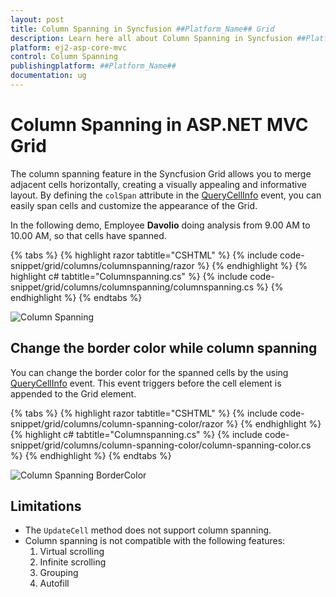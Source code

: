 ```yaml
---
layout: post
title: Column Spanning in Syncfusion ##Platform_Name## Grid
description: Learn here all about Column Spanning in Syncfusion ##Platform_Name## Grid of Syncfusion Essential JS 2 and more.
platform: ej2-asp-core-mvc
control: Column Spanning
publishingplatform: ##Platform_Name##
documentation: ug
---
```


# Column Spanning in ASP.NET MVC Grid

The column spanning feature in the Syncfusion Grid allows you to merge adjacent cells horizontally, creating a visually appealing and informative layout. By defining the `colSpan` attribute in the [QueryCellInfo](https://help.syncfusion.com/cr/aspnetmvc-js2/Syncfusion.EJ2.Grids.Grid.html#Syncfusion_EJ2_Grids_Grid_QueryCellInfo) event, you can easily span cells and customize the appearance of the Grid.

In the following demo, Employee **Davolio** doing analysis from 9.00 AM to 10.00 AM, so that cells have spanned.

{% tabs %}
{% highlight razor tabtitle="CSHTML" %}
{% include code-snippet/grid/columns/columnspanning/razor %}
{% endhighlight %}
{% highlight c# tabtitle="Columnspanning.cs" %}
{% include code-snippet/grid/columns/columnspanning/columnspanning.cs %}
{% endhighlight %}
{% endtabs %}

![Column Spanning](../images/column-spanning/column-spanning.gif)

## Change the border color while column spanning

You can change the border color for the spanned cells by the using [QueryCellInfo](https://help.syncfusion.com/cr/aspnetmvc-js2/Syncfusion.EJ2.Grids.Grid.html#Syncfusion_EJ2_Grids_Grid_QueryCellInfo) event. This event triggers before the cell element is appended to the Grid element.

{% tabs %}
{% highlight razor tabtitle="CSHTML" %}
{% include code-snippet/grid/columns/column-spanning-color/razor %}
{% endhighlight %}
{% highlight c# tabtitle="Columnspanning.cs" %}
{% include code-snippet/grid/columns/column-spanning-color/column-spanning-color.cs %}
{% endhighlight %}
{% endtabs %}

![Column Spanning BorderColor](../images/column-spanning/column-spanning-color.gif)

## Limitations

* The `UpdateCell` method does not support column spanning.
* Column spanning is not compatible with the following features:
    1. Virtual scrolling
    2. Infinite scrolling
    3. Grouping
    4. Autofill